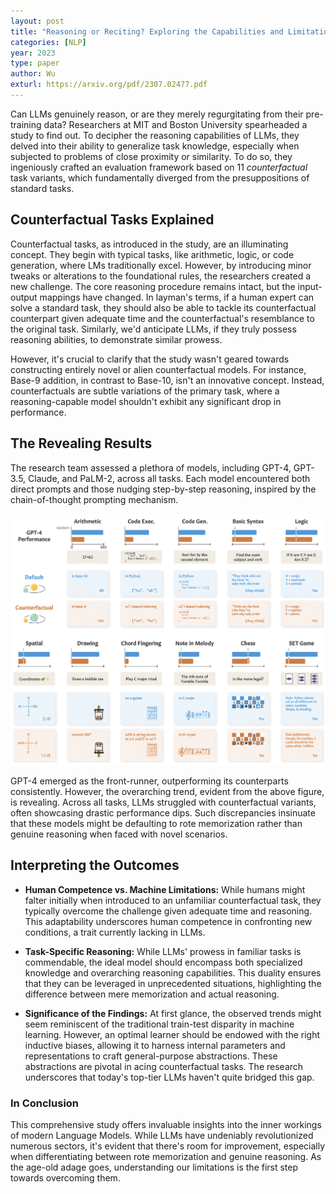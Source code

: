 ```yaml
---
layout: post
title: "Reasoning or Reciting? Exploring the Capabilities and Limitations of Language Models Through Counterfactual Tasks"
categories: [NLP]
year: 2023
type: paper
author: Wu
exturl: https://arxiv.org/pdf/2307.02477.pdf
---
```

Can LLMs genuinely reason, or are they merely regurgitating from their pre-training data? Researchers at MIT and Boston University spearheaded a study to find out. To decipher the reasoning capabilities of LLMs, they delved into their ability to generalize task knowledge, especially when subjected to problems of close proximity or similarity. To do so, they ingeniously crafted an evaluation framework based on 11 *counterfactual* task variants, which fundamentally diverged from the presuppositions of standard tasks.

## Counterfactual Tasks Explained

Counterfactual tasks, as introduced in the study, are an illuminating concept. They begin with typical tasks, like arithmetic, logic, or code generation, where LMs traditionally excel. However, by introducing minor tweaks or alterations to the foundational rules, the researchers created a new challenge. The core reasoning procedure remains intact, but the input-output mappings have changed. In layman's terms, if a human expert can solve a standard task, they should also be able to tackle its counterfactual counterpart given adequate time and the counterfactual's resemblance to the original task. Similarly, we'd anticipate LLMs, if they truly possess reasoning abilities, to demonstrate similar prowess.

However, it's crucial to clarify that the study wasn't geared towards constructing entirely novel or alien counterfactual models. For instance, Base-9 addition, in contrast to Base-10, isn't an innovative concept. Instead, counterfactuals are subtle variations of the primary task, where a reasoning-capable model shouldn't exhibit any significant drop in performance.

## The Revealing Results

The research team assessed a plethora of models, including GPT-4, GPT-3.5, Claude, and PaLM-2, across all tasks. Each model encountered both direct prompts and those nudging step-by-step reasoning, inspired by the chain-of-thought prompting mechanism.

![](/public/images/reciteorreason.png)

GPT-4 emerged as the front-runner, outperforming its counterparts consistently. However, the overarching trend, evident from the above figure, is revealing. Across all tasks, LLMs struggled with counterfactual variants, often showcasing drastic performance dips. Such discrepancies insinuate that these models might be defaulting to rote memorization rather than genuine reasoning when faced with novel scenarios.

## Interpreting the Outcomes

* **Human Competence vs. Machine Limitations:** While humans might falter initially when introduced to an unfamiliar counterfactual task, they typically overcome the challenge given adequate time and reasoning. This adaptability underscores human competence in confronting new conditions, a trait currently lacking in LLMs.

* **Task-Specific Reasoning:** While LLMs' prowess in familiar tasks is commendable, the ideal model should encompass both specialized knowledge and overarching reasoning capabilities. This duality ensures that they can be leveraged in unprecedented situations, highlighting the difference between mere memorization and actual reasoning.

* **Significance of the Findings:** At first glance, the observed trends might seem reminiscent of the traditional train-test disparity in machine learning. However, an optimal learner should be endowed with the right inductive biases, allowing it to harness internal parameters and representations to craft general-purpose abstractions. These abstractions are pivotal in acing counterfactual tasks. The research underscores that today's top-tier LLMs haven't quite bridged this gap.

### **In Conclusion**

This comprehensive study offers invaluable insights into the inner workings of modern Language Models. While LLMs have undeniably revolutionized numerous sectors, it's evident that there's room for improvement, especially when differentiating between rote memorization and genuine reasoning. As the age-old adage goes, understanding our limitations is the first step towards overcoming them.
